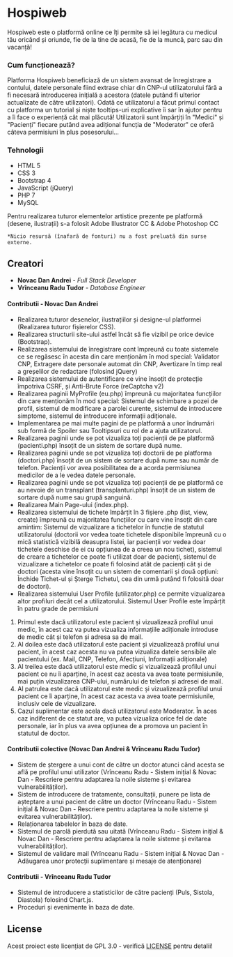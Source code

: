  # Hospiweb

Hospiweb este o platformă online ce îți permite să iei legătura cu medicul tău oricând și oriunde, fie de la tine de acasă, fie de la muncă, parc sau din vacanță!

### Cum funcționează?

Platforma Hospiweb beneficiază de un sistem avansat de înregistrare a contului, datele personale fiind extrase chiar din CNP-ul utilizatorului fără a fi necesară introducerea inițială a acestora (datele putând fi ulterior actualizate de către utilizatori). Odată ce utilizatorul a făcut primul contact cu platforma un tutorial și niște tooltips-uri explicative îi sar în ajutor pentru a îi face o experiență cât mai plăcută! Utilizatorii sunt împărțiți în "Medici" și "Pacienți" fiecare putând avea adițional funcția de "Moderator" ce oferă câteva permisiuni în plus posesorului...
     
### Tehnologii 

* HTML 5
* CSS 3
* Bootstrap 4
* JavaScript (jQuery)
* PHP 7
* MySQL

Pentru realizarea tuturor elementelor artistice prezente pe platformă (desene, ilustrații) s-a folosit Adobe Illustrator CC & Adobe Photoshop CC

```
*Nicio resursă (înafară de fonturi) nu a fost preluată din surse externe.
```

## Creatori

* **Novac Dan Andrei** - *Full Stack Developer* 
* **Vrînceanu Radu Tudor** - *Database Engineer* 

#### Contributii - Novac Dan Andrei
* Realizarea tuturor desenelor, ilustrațiilor și designe-ul platformei (Realizarea tuturor fișierelor CSS).
* Realizarea structurii site-ului astfel încât să fie vizibil pe orice device (Bootstrap).
* Realizarea sistemului de înregistrare cont împreună cu toate sistemele ce se regăsesc în acesta din care menționăm în mod special: Validator CNP, Extragere date personale automat din CNP, Avertizare în timp real a greșelilor de redactare (folosind jQuery)
* Realizarea sistemului de autentificare ce vine însoțit de protecție împotriva CSRF, și Anti-Brute Force (reCaptcha v2)
* Realizarea paginii MyProfile (eu.php) împreună cu majoritatea funcțiilor din care menționăm în mod special: Sistemul de schimbare a pozei de profil, sistemul de modificare a parolei curente, sistemul de introducere simptome, sistemul de introducere informații adiționale.
* Implementarea pe mai multe pagini de pe platformă a unor îndrumări sub formă de Spoiler sau Tooltipsuri cu rol de a ajuta utilizatorul.
* Realizarea paginii unde se pot vizualiza toți pacienții de pe platformă (pacienti.php) însoțit de un sistem de sortare după nume.
* Realizarea paginii unde se pot vizualiza toți doctorii de pe platforma (doctori.php) însoțit de un sistem de sortare după nume sau număr de telefon. Pacienții vor avea posibilitatea de a acorda permisiunea medicilor de a le vedea datele personale.
* Realizarea paginii unde se pot vizualiza toți pacienții de pe platformă ce au nevoie de un transplant (transplanturi.php) însoțit de un sistem de sortare după nume sau grupă sanguină.
* Realizarea Main Page-ului (index.php).
* Realizarea sistemului de tichete împărțit în 3 fișiere .php (list, view, create) împreună cu majoritatea funcțiilor cu care vine însoțit din care amintim: Sistemul de vizualizare a tichetelor în funcție de statutul utilizatorului (doctorii vor vedea toate tichetele disponibile împreună cu o mică statistică vizibilă deasupra listei, iar pacienții vor vedea doar tichetele deschise de ei cu opțiunea de a creea un nou tichet), sistemul de creare a tichetelor ce poate fi utilizat doar de pacienți, sistemul de vizualizare a tichetelor ce poate fi folosind atât de pacienți cât și de doctori (acesta vine însoțit cu un sistem de comentarii și două opțiuni: Închide Tichet-ul și Șterge Tichetul, cea din urmă putând fi folosită doar de doctori).
* Realizarea sistemului User Profile (utilizator.php) ce permite vizualizarea altor profiluri decât cel a utilizatorului. Sistemul User Profile este împărțit în patru grade de permisiuni
1. Primul este dacă utilizatorul este pacient și vizualizează profilul unui medic, în acest caz va putea vizualiza informațiile adiționale introduse de medic cât și telefon și adresa sa de mail.
2. Al doilea este dacă utilizatorul este pacient și vizualizează profilul unui pacient, în acest caz acesta nu va putea vizualiza datele sensibile ale pacientului (ex. Mail, CNP, Telefon, Afecțiuni, Informații adiționale)
3. Al treilea este dacă utilizatorul este medic și vizualizează profilul unui pacient ce nu îi aparține, în acest caz acesta va avea toate permisiunile, mai puțin vizualizarea CNP-ului, numărului de telefon și adresei de mail.
4. Al patrulea este dacă utilizatorul este medic și vizualizează profilul unui pacient ce îi aparține, în acest caz acesta va avea toate permisiunile, inclusiv cele de vizualizare.
5. Cazul suplimentar este acela dacă utilizatorul este Moderator. În aces caz indiferent de ce statut are, va putea vizualiza orice fel de date personale, iar în plus va avea opțiunea de a promova un pacient în statutul de doctor.

#### Contributii colective (Novac Dan Andrei & Vrînceanu Radu Tudor)
* Sistem de ștergere a unui cont de către un doctor atunci când acesta se află pe profilul unui utilizator (Vrînceanu Radu - Sistem inițial & Novac Dan - Rescriere pentru adaptarea la noile sisteme și evitarea vulnerabilităților).
* Sistem de introducere de tratamente, consultații, punere pe lista de așteptare a unui pacient de către un doctor (Vrînceanu Radu - Sistem inițial & Novac Dan - Rescriere pentru adaptarea la noile sisteme și evitarea vulnerabilităților). 
* Relaționarea tabelelor în baza de date.
* Sistemul de parolă pierdută sau uitată (Vrînceanu Radu - Sistem inițial & Novac Dan - Rescriere pentru adaptarea la noile sisteme și evitarea vulnerabilităților).
* Sistemul de validare mail (Vrînceanu Radu - Sistem inițial & Novac Dan - Adăugarea unor protecții suplimentare și mesaje de atenționare)

#### Contributii - Vrînceanu Radu Tudor
* Sistemul de introducere a statisticilor de către pacienți (Puls, Sistola, Diastola) folosind Chart.js.
* Proceduri și evenimente în baza de date.

## License

Acest proiect este licențiat de GPL 3.0 - verifică [LICENSE](LICENSE) pentru detalii!
